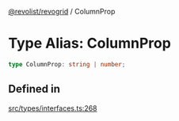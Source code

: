 [@revolist/revogrid](README.md) / ColumnProp

# Type Alias: ColumnProp

```ts
type ColumnProp: string | number;
```

## Defined in

[src/types/interfaces.ts:268](https://github.com/revolist/revogrid/blob/13653d8ee505d63a363463d1b61354eec56320a1/src/types/interfaces.ts#L268)
